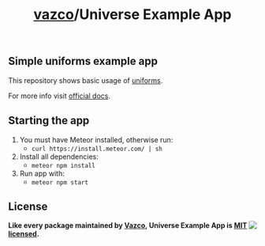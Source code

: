<h1 align="center">
    <a href="https://github.com/vazco">vazco</a>/Universe Example App
</h1>

&nbsp;

## Simple uniforms example app

This repository shows basic usage of [uniforms](https://github.com/vazco/uniforms/).

For more info visit [official docs](https://github.com/vazco/uniforms/blob/master/INTRODUCTION.md).

## Starting the app

1) You must have Meteor installed, otherwise run:
    - `curl https://install.meteor.com/ | sh`
1) Install all dependencies:
    - `meteor npm install`
1) Run app with:
    - `meteor npm start`

## License

<img src="https://vazco.eu/banner.png" align="right">

**Like every package maintained by [Vazco](https://vazco.eu/), Universe Example App is [MIT licensed](https://github.com/vazco/uniforms/blob/master/LICENSE).**
